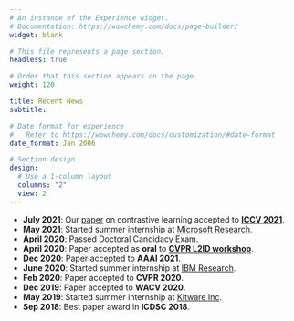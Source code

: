 ```yaml
---
# An instance of the Experience widget.
# Documentation: https://wowchemy.com/docs/page-builder/
widget: blank

# This file represents a page section.
headless: true

# Order that this section appears on the page.
weight: 120

title: Recent News
subtitle:

# Date format for experience
#   Refer to https://wowchemy.com/docs/customization/#date-format
date_format: Jan 2006

# Section design
design:
  # Use a 1-column layout
  columns: "2"
  view: 2
---
```


- **July 2021**: Our [paper](https://arxiv.org/abs/2103.13517) on contrastive learning accepted to **[ICCV 2021](http://iccv2021.thecvf.com/home)**.
- **May 2021**: Started summer internship at [Microsoft Research](https://www.microsoft.com/en-us/research/).
- **April 2020**: Passed Doctoral Candidacy Exam.
- **April 2020**: Paper accepted as **oral** to **[CVPR L2ID workshop](https://l2id.github.io/)**.
- **Dec 2020**: Paper accepted to **AAAI 2021**.
- **June 2020**: Started summer internship at [IBM Research](https://www.research.ibm.com/labs/watson/).
- **Feb 2020**: Paper accepted to **CVPR 2020**.
- **Dec 2019**: Paper accepted to **WACV 2020**.
- **May 2019**: Started summer internship at [Kitware Inc](https://www.kitware.com/).
- **Sep 2018**: Best paper award in **ICDSC 2018**.
